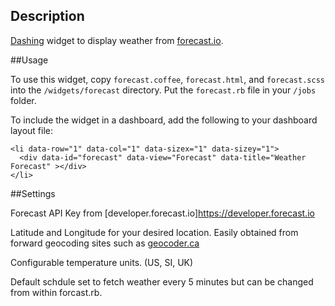 ## Description

[Dashing](http://shopify.github.com/dashing) widget to display weather from [forecast.io](http://http://forecast.io).

##Usage

To use this widget, copy `forecast.coffee`, `forecast.html`, and `forecast.scss` into the `/widgets/forecast` directory. Put the `forecast.rb` file in your `/jobs` folder.

To include the widget in a dashboard, add the following to your dashboard layout file:

    <li data-row="1" data-col="1" data-sizex="1" data-sizey="1">
      <div data-id="forecast" data-view="Forecast" data-title="Weather Forecast" ></div>
    </li>

##Settings

Forecast API Key from [developer.forecast.io]https://developer.forecast.io

Latitude and Longitude for your desired location. Easily obtained from forward geocoding sites such as [geocoder.ca](http://geocoder.ca)

Configurable temperature units. (US, SI, UK)

Default schdule set to fetch weather every 5 minutes but can be changed from within forcast.rb.